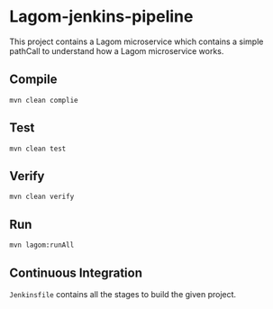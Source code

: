 # Lagom-jenkins-pipeline

This project contains a Lagom microservice which contains a simple pathCall to understand how a Lagom microservice works.

## Compile

`mvn clean complie`

## Test

`mvn clean test`
  
 ## Verify
 
`mvn clean verify`

## Run

`mvn lagom:runAll`

## Continuous Integration

`Jenkinsfile` contains all the stages to build the given project.
